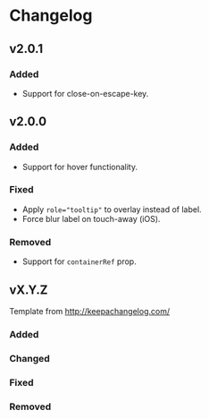 # Changelog

## v2.0.1

### Added

* Support for close-on-escape-key.

## v2.0.0

### Added

* Support for hover functionality.

### Fixed

* Apply `role="tooltip"` to overlay instead of label.
* Force blur label on touch-away (iOS).

### Removed

* Support for `containerRef` prop.

## vX.Y.Z

Template from http://keepachangelog.com/

### Added

### Changed

### Fixed

### Removed
